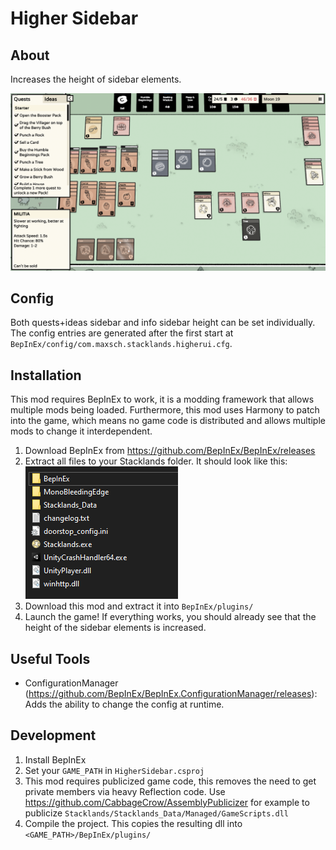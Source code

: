 # Higher Sidebar
## About
Increases the height of sidebar elements.

![BepInExSetup](Docs/Showcase.png)

## Config
Both quests+ideas sidebar and info sidebar height can be set individually.
The config entries are generated after the first start at `BepInEx/config/com.maxsch.stacklands.higherui.cfg`.

## Installation
This mod requires BepInEx to work, it is a modding framework that allows multiple mods being loaded.
Furthermore, this mod uses Harmony to patch into the game, which means no game code is distributed and allows multiple mods to change it interdependent.

1. Download BepInEx from https://github.com/BepInEx/BepInEx/releases 
2. Extract all files to your Stacklands folder. It should look like this:\
![BepInExSetup](Docs/BepInExSetup.png)
3. Download this mod and extract it into `BepInEx/plugins/`
4. Launch the game! If everything works, you should already see that the height of the sidebar elements is increased.

## Useful Tools
- ConfigurationManager (https://github.com/BepInEx/BepInEx.ConfigurationManager/releases): Adds the ability to change the config at runtime.

## Development
1. Install BepInEx
2. Set your `GAME_PATH` in `HigherSidebar.csproj`
3. This mod requires publicized game code, this removes the need to get private members via heavy Reflection code. Use https://github.com/CabbageCrow/AssemblyPublicizer for example to publicize `Stacklands/Stacklands_Data/Managed/GameScripts.dll`
4. Compile the project. This copies the resulting dll into `<GAME_PATH>/BepInEx/plugins/`
